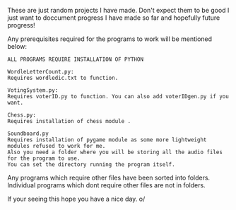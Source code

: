 These are just random projects I have made. Don't expect them to be good I just want to doccument progress I have made so far and hopefully future progress!

Any prerequisites required for the programs to work will be mentioned below: 

    ALL PROGRAMS REQUIRE INSTALLATION OF PYTHON
    
    WordleLetterCount.py: 
    Requires wordledic.txt to function.

    VotingSystem.py:
    Requires voterID.py to function. You can also add voterIDgen.py if you want.

    Chess.py:
    Requires installation of chess module .

    Soundboard.py
    Requires installation of pygame module as some more lightweight modules refused to work for me.
    Also you need a folder where you will be storing all the audio files for the program to use. 
    You can set the directory running the program itself.

Any programs which require other files have been sorted into folders. Individual programs which dont require other files are not in folders.

If your seeing this hope you have a nice day. o/
